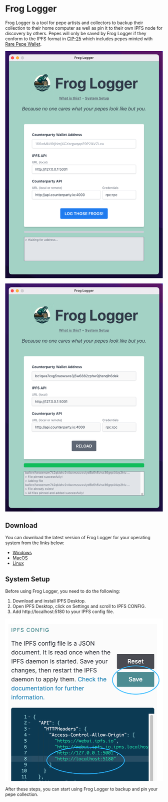 # Frog Logger

Frog Logger is a tool for pepe artists and collectors to backup their collection to their home computer as well as pin it to their own IPFS node for discovery by others. Pepes will only be saved by Frog Logger if they conform to the IPFS format in [CIP-25](https://github.com/CounterpartyXCP/cips/blob/master/cip-0025.md#ipfs-format) which includes pepes minted with [Rare Pepe Wallet](https://rarepepewallet.wtf/).

![screenshot](./public/screenshot-1.png)

![screenshot](./public/screenshot-2.png)

## Download
You can download the latest version of Frog Logger for your operating system from the links below:

- [Windows](./dist/release/FrogLogger-Setup.exe)
- [MacOS](./dist/release/FrogLogger.dmg)
- [Linux](./dist/release/FrogLogger.AppImage)

## System Setup

Before using Frog Logger, you need to do the following:

1. Download and install IPFS Desktop.
2. Open IPFS Desktop, click on Settings and scroll to IPFS CONFIG.
3. Add http://localhost:5180 to your IPFS config file.

![IPFS Config Screen](./src/assets/ipfs-config-screen.png)

After these steps, you can start using Frog Logger to backup and pin your pepe collection.

